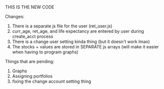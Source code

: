 
THIS IS THE NEW CODE

Changes:

1. There is a separate js file for the user (ret_user.js)
2. curr_age, ret_age, and life expectancy are entered by user during create_acct process
3. There is a change user setting kinda thing (but it doesn't work lmao)
4. The stocks + values are stored in SEPARATE js arrays (will make it easier when having to program graphs)

Things that are pending:
1. Graphs
2. Assigning portfolios
3. fixing the change account setting thing
